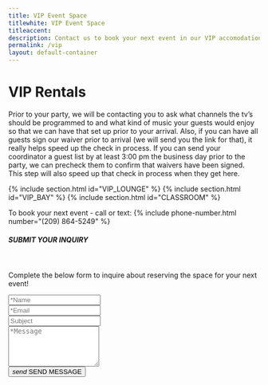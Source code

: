 ```yaml
---
title: VIP Event Space
titlewhite: VIP Event Space
titleaccent: 
description: Contact us to book your next event in our VIP accomodations
permalink: /vip
layout: default-container
---
```


# VIP Rentals

Prior to your party, we will be contacting you to ask what channels the tv’s should be programmed to and what kind of music your guests would enjoy so that we can have that set up prior to your arrival.  Also, if you can have all guests sign our waiver prior to arrival (we will send you the link for that), it really helps speed up the check in process.  If you can send your coordinator a guest list by at least 3:00 pm the business day prior to the party, we can precheck them to confirm that waivers have been signed. This step will also speed up that check in process when they get here.  


{% include section.html id="VIP_LOUNGE" %}
{% include section.html id="VIP_BAY" %}
{% include section.html id="CLASSROOM" %}


To book your next event - call or text: {% include phone-number.html number="(209) 864-5249" %}<br />

<section>
    <div class="container">
        <div class="row vcenter">
            <div class="col-md-6 col-offset-3">
                <h5 class="mt-3">SUBMIT YOUR INQUIRY</h5>
                <div class="spacer spacer-line border-primary ml-0">&nbsp;</div>
                <p class="lead">
                    Complete the below form to inquire about reserving the space for your next event!
                </p>
                <form action="https://formspree.io/f/mbjwqnyp" method="POST" id="contactForm" data-toggle="validator">
                    <div class="row">
                        <div class="col-md-6 sub-col-left">
                            <div class="form-group">
                                <input type="text" class="form-control" name="name" placeholder="*Name" required>
                                <div class="help-block with-errors"></div>
                            </div>
                        </div><!-- / sub-column -->
                        <div class="col-md-6 sub-col-right">
                            <div class="form-group">
                                <input type="email" class="form-control" name="_replyto" placeholder="*Email">
                                <div class="help-block with-errors"></div>
                            </div>
                        </div><!-- / sub-column -->
                        <div class="col-md-12">
                            <div class="form-group">
                                <input type="text" class="form-control" name="_subject" placeholder="Subject">
                                <div class="help-block with-errors"></div>
                            </div>
                        </div><!-- / sub-column -->
                        <div class="col-md-12">
                            <div class="form-group">
                                <textarea name="message" class="form-control" rows="5" placeholder="*Message" required></textarea>
                                <div class="help-block with-errors"></div>
                            </div>
                        </div><!-- / sub-column -->
                    </div><!-- / row -->
                    <button type="submit" id="form-submit" class="btn btn-primary"><i class="md-icon dp14 mr-1">send</i> <span>SEND MESSAGE</span></button>
                    <div id="msgSubmit" class="h3 text-center hidden"></div>
                    <div class="clearfix"></div> 
                </form><!-- / contactform -->
            </div><!-- / column -->
            <div class="col-md-7">
                <div id="map">
                </div><!-- / map -->
            </div><!-- / column -->
        </div><!-- / row -->
    </div><!-- / container -->
</section> <!-- / contact -->
